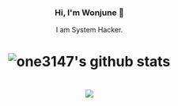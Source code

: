 <div align="center">

### Hi, I'm Wonjune 👋

I am System Hacker.
<h1>
 
![one3147's github stats](https://github-readme-stats.vercel.app/api?username=one3147&show_icons=true)

<h1>

<p><a href="http://mazassumnida.wtf/api/v2/generate_badge?boj=dwj0306">
<img src="http://mazassumnida.wtf/api/mini/generate_badge?boj=dwj0306"/></a></p>
